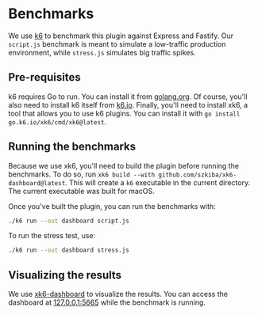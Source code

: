 # Benchmarks

We use [k6](https://k6.io) to benchmark this plugin against Express and Fastify. Our `script.js` benchmark is meant to simulate a low-traffic production environment, while `stress.js` simulates big traffic spikes.

## Pre-requisites

k6 requires Go to run. You can install it from [golang.org](https://golang.org). Of course, you'll also need to install k6 itself from [k6.io](https://k6.io). Finally, you'll need to install xk6, a tool that allows you to use k6 plugins. You can install it with `go install go.k6.io/xk6/cmd/xk6@latest`.

## Running the benchmarks

Because we use xk6, you'll need to build the plugin before running the benchmarks. To do so, run `xk6 build --with github.com/szkiba/xk6-dashboard@latest`. This will create a `k6` executable in the current directory. The current executable was built for macOS.

Once you've built the plugin, you can run the benchmarks with:

```bash
./k6 run --out dashboard script.js
```

To run the stress test, use:

```bash
./k6 run --out dashboard stress.js
```

## Visualizing the results

We use [xk6-dashboard](https://github.com/grafana/xk6-dashboard) to visualize the results. You can access the dashboard at [127.0.0.1:5665](http://127.0.0.1:5665) while the benchmark is running.
